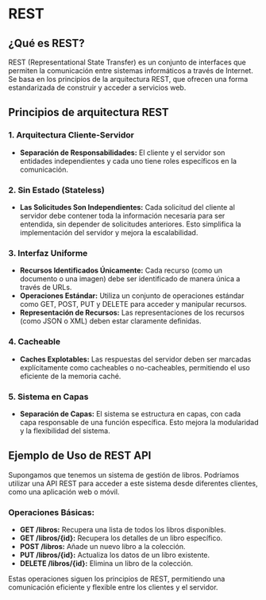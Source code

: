 # REST

## ¿Qué es REST?

REST (Representational State Transfer) es un conjunto de interfaces que permiten la comunicación entre sistemas informáticos a través de Internet. Se basa en los principios de la arquitectura REST, que ofrecen una forma estandarizada de construir y acceder a servicios web.

## Principios de arquitectura REST

### 1. Arquitectura Cliente-Servidor

- **Separación de Responsabilidades:** El cliente y el servidor son entidades independientes y cada uno tiene roles específicos en la comunicación.

### 2. Sin Estado (Stateless)

- **Las Solicitudes Son Independientes:** Cada solicitud del cliente al servidor debe contener toda la información necesaria para ser entendida, sin depender de solicitudes anteriores. Esto simplifica la implementación del servidor y mejora la escalabilidad.

### 3. Interfaz Uniforme

- **Recursos Identificados Únicamente:** Cada recurso (como un documento o una imagen) debe ser identificado de manera única a través de URLs.
- **Operaciones Estándar:** Utiliza un conjunto de operaciones estándar como GET, POST, PUT y DELETE para acceder y manipular recursos.
- **Representación de Recursos:** Las representaciones de los recursos (como JSON o XML) deben estar claramente definidas.

### 4. Cacheable

- **Caches Explotables:** Las respuestas del servidor deben ser marcadas explícitamente como cacheables o no-cacheables, permitiendo el uso eficiente de la memoria caché.

### 5. Sistema en Capas

- **Separación de Capas:** El sistema se estructura en capas, con cada capa responsable de una función específica. Esto mejora la modularidad y la flexibilidad del sistema.

## Ejemplo de Uso de REST API

Supongamos que tenemos un sistema de gestión de libros. Podríamos utilizar una API REST para acceder a este sistema desde diferentes clientes, como una aplicación web o móvil.

### Operaciones Básicas:

- **GET /libros:** Recupera una lista de todos los libros disponibles.
- **GET /libros/{id}:** Recupera los detalles de un libro específico.
- **POST /libros:** Añade un nuevo libro a la colección.
- **PUT /libros/{id}:** Actualiza los datos de un libro existente.
- **DELETE /libros/{id}:** Elimina un libro de la colección.

Estas operaciones siguen los principios de REST, permitiendo una comunicación eficiente y flexible entre los clientes y el servidor.
